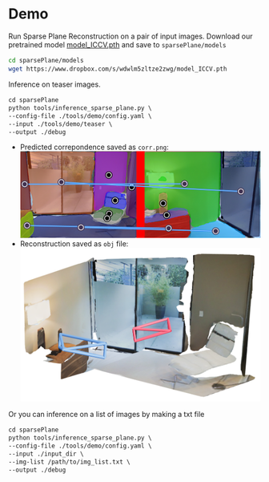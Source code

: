 # Demo
Run Sparse Plane Reconstruction on a pair of input images.
Download our pretrained model [model_ICCV.pth][1] and save to `sparsePlane/models`
```bash
cd sparsePlane/models
wget https://www.dropbox.com/s/wdwlm5zltze2zwg/model_ICCV.pth
```
Inference on teaser images.
```
cd sparsePlane
python tools/inference_sparse_plane.py \
--config-file ./tools/demo/config.yaml \
--input ./tools/demo/teaser \
--output ./debug
```
- Predicted correpondence saved as `corr.png`:
![teaser corr](static/demo_corr.jpg)
- Reconstruction saved as `obj` file:
![obj](static/obj.png)

[1]: https://www.dropbox.com/s/wdwlm5zltze2zwg/model_ICCV.pth

Or you can inference on a list of images by making a txt file
```
cd sparsePlane
python tools/inference_sparse_plane.py \
--config-file ./tools/demo/config.yaml \
--input ./input_dir \
--img-list /path/to/img_list.txt \
--output ./debug
```